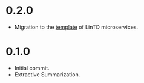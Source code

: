 # 0.2.0
- Migration to the [template]((https://github.com/linto-ai/linto-template-microservice)) of LinTO microservices.

# 0.1.0
- Initial commit.
- Extractive Summarization.